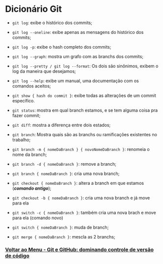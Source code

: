 # Dicionário Git

- `git log`: exibe o histórico dos commits;

- `git log --oneline`: exibe apenas as mensagens do histórico dos commits;

- `git log -p`: exibe o hash completo dos commits;

- `git log --graph`: mostra um grafo com as branchs dos commits;

- `git log --pretty / git log --format`: Os dois são sinônimos, exibem o log da maneira que desejamos;

- `git log --help`: exibe um manual, uma documentação com os comandos aceitos;

- `git show { hash do commit }`: exibe todas as alterações de um commit específico.

- `git status`: mostra em qual branch estamos, e se tem alguma coisa pra fazer commit;

- `git diff`: mostra a diferença entre dois estados;

- `git branch`: Mostra quais são as branchs ou ramificações existentes no trabalho;

- `git branch -m { nomeDaBranch } { novoNomeDaBranch }`: renomeia o nome da branch;

- `git branch -d { nomeDaBranch }`: remove a branch;

- `git branch { nomeDaBranch }`: cria uma nova branch;

- `git checkout { nomeDaBranch }`: altera a branch em que estamos (***comando antigo***);

- `git checkout -b { nomeDaBranch }`: cria uma nova branch e já move para ela

- `git switch -c { nomeDaBranch }`: também cria uma nova brach e move para ela (comando novo)

- `git switch { nomeDaBranch }`: muda de branch;

- `git merge { nomeDaBranch }`: mescla as 2 branchs;


### [Voltar ao Menu - Git e GitHub: dominando controle de versão de código](../menu.md)